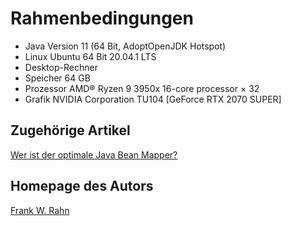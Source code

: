 # Rahmenbedingungen

* Java Version 11 (64 Bit, AdoptOpenJDK Hotspot)
* Linux Ubuntu 64 Bit 20.04.1 LTS
* Desktop-Rechner
* Speicher 64 GB
* Prozessor AMD® Ryzen 9 3950x 16-core processor × 32 
* Grafik NVIDIA Corporation TU104 [GeForce RTX 2070 SUPER]

## Zugehörige Artikel
[Wer ist der optimale Java Bean Mapper?](https://www.frank-rahn.de/java-bean-mapper/?utm_source=github&utm_medium=readme&utm_campaign=performance&utm_content=bean-mapper-test-docs-jdk8-11)

## Homepage des Autors
[Frank W. Rahn](https://www.frank-rahn.de/?utm_source=github&utm_medium=readme&utm_campaign=performance&utm_content=bean-mapper-test-docs-jdk8-11)